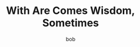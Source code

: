 ---
layout: release
author: bob
title: With Are Comes Wisdom, Sometimes
release-date: 10/3/2025
release-type: single
release-artist: Bob Running
released: false
cover-image: With-Age-Comes-Wisdom-Sometimes-Cover.jpg
---